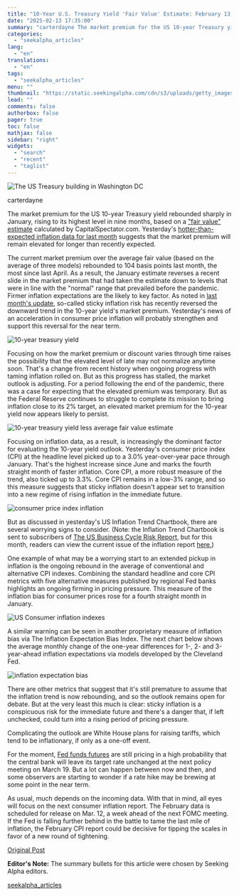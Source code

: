 ```yaml
---
title: "10-Year U.S. Treasury Yield 'Fair Value' Estimate: February 13, 2025"
date: "2025-02-13 17:35:00"
summary: "carterdayne The market premium for the US 10-year Treasury yield rebounded sharply in January, rising to its highest level in nine months, based on a \"fair value\" estimate calculated by CapitalSpectator.com. Yesterday's hotter-than-expected inflation data for last month suggests that the market premium will remain elevated for longer than recently..."
categories:
  - "seekalpha_articles"
lang:
  - "en"
translations:
  - "en"
tags:
  - "seekalpha_articles"
menu: ""
thumbnail: "https://static.seekingalpha.com/cdn/s3/uploads/getty_images/157419721/image_157419721.jpg"
lead: ""
comments: false
authorbox: false
pager: true
toc: false
mathjax: false
sidebar: "right"
widgets:
  - "search"
  - "recent"
  - "taglist"
---
```


![The US Treasury building in Washington DC](https://static.seekingalpha.com/cdn/s3/uploads/getty_images/157419721/image_157419721.jpg?io=getty-c-w750)



carterdayne





The market premium for the US 10-year Treasury yield rebounded sharply in January, rising to its highest level in nine months, based on a ["fair value" estimate](https://www.capitalspectator.com/10-year-treasury-yield-fair-value-estimate/) calculated by CapitalSpectator.com. Yesterday's [hotter-than-expected inflation data for last month](https://www.capitalspectator.com/macro-briefing-13-february-2025/) suggests that the market premium will remain elevated for longer than recently expected.

The current market premium over the average fair value (based on the average of three models) rebounded to 104 basis points last month, the most since last April. As a result, the January estimate reverses a recent slide in the market premium that had taken the estimate down to levels that were in line with the "normal" range that prevailed before the pandemic. Firmer inflation expectations are the likely to key factor. As noted in [last month's update](https://seekingalpha.com/article/4749954-10-year-us-treasury-yield-fair-value-estimate-january-16-2025), so-called sticky inflation risk has recently reversed the downward trend in the 10-year yield's market premium. Yesterday's news of an acceleration in consumer price inflation will probably strengthen and support this reversal for the near term.

![10-year treasury yield](https://static.seekingalpha.com/uploads/2025/2/13/saupload_ten.yr_.fair_.val_.all_.short2025-02-13.png)

Focusing on how the market premium or discount varies through time raises the possibility that the elevated level of late may not normalize anytime soon. That's a change from recent history when ongoing progress with taming inflation rolled on. But as this progress has stalled, the market outlook is adjusting. For a period following the end of the pandemic, there was a case for expecting that the elevated premium was temporary. But as the Federal Reserve continues to struggle to complete its mission to bring inflation close to its 2% target, an elevated market premium for the 10-year yield now appears likely to persist.

![10-year treasury yield less average fair value estimate](https://static.seekingalpha.com/uploads/2025/2/13/saupload_ten.yr_.fair_.val_.all_.short_.sp2025-02-13.png)

Focusing on inflation data, as a result, is increasingly the dominant factor for evaluating the 10-year yield outlook. Yesterday's consumer price index (CPI) at the headline level picked up to a 3.0% year-over-year pace through January. That's the highest increase since June and marks the fourth straight month of faster inflation. Core CPI, a more robust measure of the trend, also ticked up to 3.3%. Core CPI remains in a low-3% range, and so this measure suggests that sticky inflation doesn't appear set to transition into a new regime of rising inflation in the immediate future.

![consumer price index inflation](https://static.seekingalpha.com/uploads/2025/2/13/saupload_cpi.un_.2025-02-13.png)

But as discussed in yesterday's US Inflation Trend Chartbook, there are several worrying signs to consider. (Note: the Inflation Trend Chartbook is sent to subscribers of [The US Business Cycle Risk Report](https://www.capitalspectator.com/premium-research/), but for this month, readers can view the current issue of the inflation report [here.](https://www.capitalspectator.com/wp-content/uploads/2025/02/ITCB.12feb2025.pdf))

One example of what may be a worrying start to an extended pickup in inflation is the ongoing rebound in the average of conventional and alternative CPI indexes. Combining the standard headline and core CPI metrics with five alternative measures published by regional Fed banks highlights an ongoing firming in pricing pressure. This measure of the inflation bias for consumer prices rose for a fourth straight month in January.

![US Consumer inflation indexes](https://static.seekingalpha.com/uploads/2025/2/13/saupload_inflation.raw_.chart1_.png)

A similar warning can be seen in another proprietary measure of inflation bias via The Inflation Expectation Bias Index. The next chart below shows the average monthly change of the one-year differences for 1-, 2- and 3-year-ahead inflation expectations via models developed by the Cleveland Fed.

![inflation expectation bias](https://static.seekingalpha.com/uploads/2025/2/13/saupload_inf.bias_.1yr.chg_.png)

There are other metrics that suggest that it's still premature to assume that the inflation trend is now rebounding, and so the outlook remains open for debate. But at the very least this much is clear: sticky inflation is a conspicuous risk for the immediate future and there's a danger that, if left unchecked, could turn into a rising period of pricing pressure.

Complicating the outlook are White House plans for raising tariffs, which tend to be inflationary, if only as a one-off event.

For the moment, [Fed funds futures](https://www.cmegroup.com/markets/interest-rates/cme-fedwatch-tool.html) are still pricing in a high probability that the central bank will leave its target rate unchanged at the next policy meeting on March 19. But a lot can happen between now and then, and some observers are starting to wonder if a rate hike may be brewing at some point in the near term.

As usual, much depends on the incoming data. With that in mind, all eyes will focus on the next consumer inflation report. The February data is scheduled for release on Mar. 12, a week ahead of the next FOMC meeting. If the Fed is falling further behind in the battle to tame the last mile of inflation, the February CPI report could be decisive for tipping the scales in favor of a new round of tightening.

[Original Post](https://www.capitalspectator.com/10-year-us-treasury-yield-fair-value-estimate-13-february-2025/)

**Editor's Note:** The summary bullets for this article were chosen by Seeking Alpha editors.

[seekalpha_articles](https://seekingalpha.com/article/4757863-10-year-us-treasury-yield-fair-value-estimate-february-13-2025)
